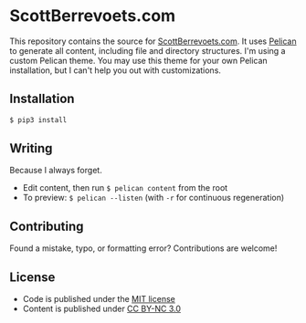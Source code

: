 # ScottBerrevoets.com

This repository contains the source for
[ScottBerrevoets.com](http://scottberrevoets.com). It uses
[Pelican](http://getpelican.com) to generate all content, including file and
directory structures. I'm using a custom Pelican theme. You may use this theme
for your own Pelican installation, but I can't help you out with customizations.

## Installation

```bash
$ pip3 install
```

## Writing

Because I always forget.

- Edit content, then run `$ pelican content` from the root
- To preview: `$ pelican --listen` (with `-r` for continuous regeneration)

## Contributing

Found a mistake, typo, or formatting error? Contributions are welcome! 

## License

- Code is published under the [MIT license](https://github.com/sberrevoets/scottberrevoets.com/blob/master/LICENSE)
- Content is published under [CC BY-NC 3.0](https://creativecommons.org/licenses/by-nc/3.0/)
